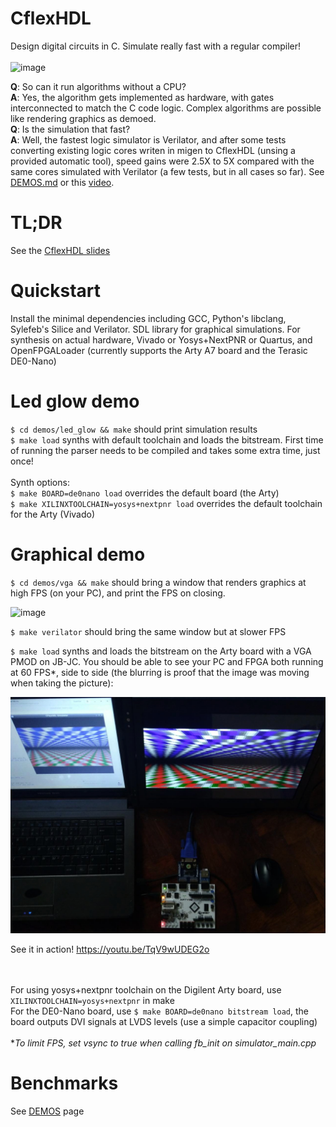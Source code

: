 # CflexHDL
Design digital circuits in C. Simulate really fast with a regular compiler! <br><br>
![image](https://user-images.githubusercontent.com/8551129/154831058-58d46e66-95ee-456f-86af-d6b71917de36.png)

**Q**: So can it run algorithms without a CPU?<br>
**A**: Yes, the algorithm gets implemented as hardware, with gates interconnected to match the C code logic. Complex algorithms are possible like rendering graphics as demoed.<br>
**Q**: Is the simulation that fast?<br>
**A**: Well, the fastest logic simulator is Verilator, and after some tests converting existing logic cores writen in migen to CflexHDL (unsing a provided automatic tool), speed gains were 2.5X to 5X compared with the same cores simulated with Verilator (a few tests, but in all cases so far). See [DEMOS.md](demos/DEMOS.md) or this [video](https://youtu.be/QS_XVe824Ck).

# TL;DR
See the [CflexHDL slides](https://suarezvictor.github.io/cflexhdl/slides.html)

# Quickstart
Install the minimal dependencies including GCC, Python's libclang, Sylefeb's Silice and Verilator. SDL library for graphical simulations. For synthesis on actual hardware, Vivado or Yosys+NextPNR or Quartus, and OpenFPGALoader (currently supports the Arty A7 board and the Terasic DE0-Nano)

# Led glow demo
`$ cd demos/led_glow && make` should print simulation results <br>
`$ make load` synths with default toolchain and loads the bitstream. First time of running the parser needs to be compiled and takes some extra time, just once! <br><br>
Synth options: <br>
`$ make BOARD=de0nano load` overrides the default board (the Arty)<br>
`$ make XILINXTOOLCHAIN=yosys+nextpnr load` overrides the default toolchain for the Arty (Vivado)

# Graphical demo

`$ cd demos/vga && make` should bring a window that renders graphics at high FPS (on your PC), and print the FPS on closing.

![image](https://user-images.githubusercontent.com/8551129/154829656-1e1e916e-e1dd-460c-805a-50c46dd325b7.png)

`$ make verilator` should bring the same window but at slower FPS

`$ make load` synths and loads the bitstream on the Arty board with a VGA PMOD on JB-JC. You should be able to see your PC and FPGA both running at 60 FPS*, side to side (the blurring is proof that the image was moving when taking the picture):<br>

![image](doc/laptop%2BFPGA%203d%20demo.jpeg)

See it in action!
https://youtu.be/TqV9wUDEG2o

<br><br>
For using yosys+nextpnr toolchain on the Digilent Arty board, use `XILINXTOOLCHAIN=yosys+nextpnr` in make<br>
For the DE0-Nano board, use `$ make BOARD=de0nano bitstream load`, the board outputs DVI signals at LVDS levels (use a simple capacitor coupling)
<br><br>
*_To limit FPS, set vsync to true when calling fb_init on simulator_main.cpp_

# Benchmarks
See [DEMOS](demos/DEMOS.md) page
